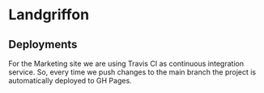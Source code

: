 # Landgriffon

## Deployments

For the Marketing site we are using Travis CI as continuous integration service. So, every time we push changes to the main branch the project is automatically deployed to GH Pages.